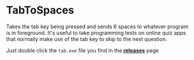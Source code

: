 # TabToSpaces
Takes the tab key being pressed and sends 6 spaces to whatever program is in foreground. It's useful to take programming tests on online quiz apps that normally make use of the tab key to skip to the next question. 

Just double click the `tab.exe` file you find in the [**releases**](https://github.com/stignarnia/TabToSpaces/releases) page
